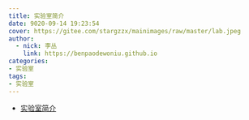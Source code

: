 ```yaml
---
title: 实验室简介
date: 9020-09-14 19:23:54
cover: https://gitee.com/stargzzx/mainimages/raw/master/lab.jpeg
author:
  - nick: 李丛
    link: https://benpaodewoniu.github.io
categories:
- 实验室
tags:
- 实验室
---
```

- [实验室简介](https://stargzzx.github.io/lab/)

